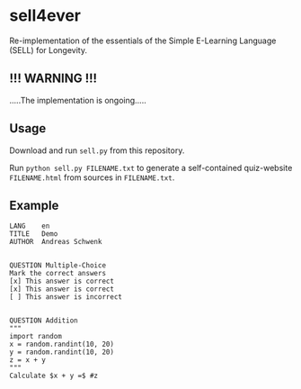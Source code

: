 # sell4ever

Re-implementation of the essentials of the Simple E-Learning Language (SELL) for Longevity.

## !!! WARNING !!!

.....The implementation is ongoing.....

## Usage

Download and run `sell.py` from this repository.

Run `python sell.py FILENAME.txt` to generate a self-contained quiz-website `FILENAME.html` from sources in `FILENAME.txt`.

## Example

```
LANG    en
TITLE   Demo
AUTHOR  Andreas Schwenk


QUESTION Multiple-Choice
Mark the correct answers
[x] This answer is correct
[x] This answer is correct
[ ] This answer is incorrect


QUESTION Addition
"""
import random
x = random.randint(10, 20)
y = random.randint(10, 20)
z = x + y
"""
Calculate $x + y =$ #z
```
